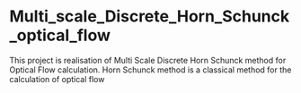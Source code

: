 # Multi_scale_Discrete_Horn_Schunck_optical_flow
This project is realisation of Multi Scale Discrete Horn Schunck method for Optical Flow calculation. Horn Schunck method is a classical method for the calculation of optical flow
